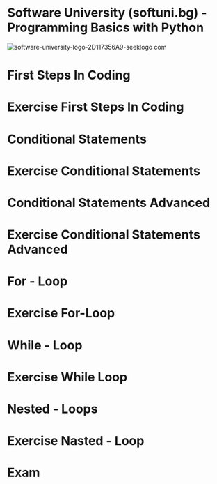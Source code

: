 # Software University (softuni.bg) - Programming Basics with Python

![software-university-logo-2D117356A9-seeklogo com](https://github.com/svetlanasieber/Python-Basics/assets/135451084/52edf624-85a3-499b-bc52-f091dd1b0205)

# First Steps In Coding
# Exercise First Steps In Coding

# Conditional Statements 
# Exercise Conditional Statements

# Conditional Statements Advanced
# Exercise Conditional Statements Advanced

# For - Loop
# Exercise For-Loop

# While - Loop
# Exercise While Loop

# Nested - Loops
# Exercise Nasted - Loop

# Exam


